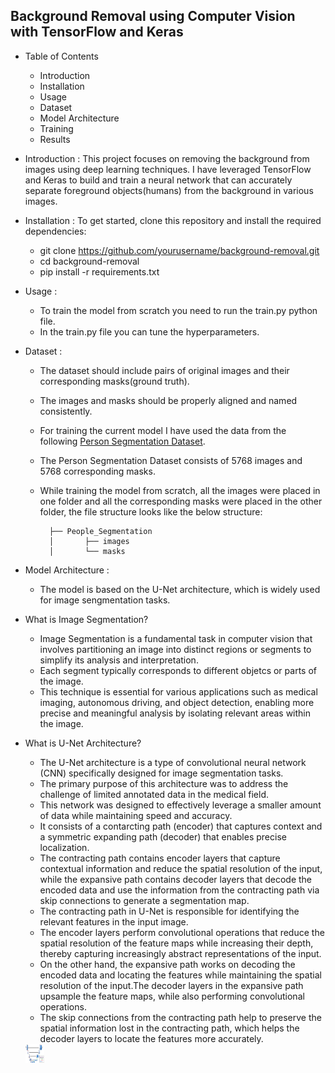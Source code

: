 ## Background Removal using Computer Vision with TensorFlow and Keras 

* Table of Contents
    - Introduction
    - Installation
    - Usage
    - Dataset
    - Model Architecture
    - Training
    - Results

* Introduction :
    This project focuses on removing the background from images using deep learning techniques. I have leveraged TensorFlow and Keras to build and train a neural network that can accurately separate foreground objects(humans) from the background in various images.

* Installation :
    To get started, clone this repository and install the required dependencies:
    - git clone https://github.com/yourusername/background-removal.git
    - cd background-removal
    - pip install -r requirements.txt

* Usage :
    - To train the model from scratch you need to run the train.py python file.
    - In the train.py file you can tune the hyperparameters.

* Dataset :
    - The dataset should include pairs of original images and their corresponding masks(ground truth).
    - The images and masks should be properly aligned and named consistently.
    - For training the current model I have used the data from the following [Person Segmentation Dataset](https://www.kaggle.com/datasets/nikhilroxtomar/person-segmentation?resource=download).
    - The Person Segmentation Dataset consists of 5768 images and 5768 corresponding masks.
    - While training the model from scratch, all the images were placed in one folder and all the corresponding masks were placed in the other folder, the file structure looks like the below structure:

            ├── People_Segmentation
            │       ├── images
            │       └── masks

* Model Architecture :
    - The model is based on the U-Net architecture, which is widely used for image sengmentation tasks.

+ What is Image Segmentation?
    - Image Segmentation is a fundamental task in computer vision that involves partitioning an image into distinct regions or segments to simplify its analysis and interpretation.
    - Each segment typically corresponds to different objetcs or parts of the image.
    - This technique is essential for various applications such as medical imaging, autonomous driving, and object detection, enabling more precise and meaningful analysis by isolating relevant areas within the image.

+ What is U-Net Architecture?
    - The U-Net architecture is a type of convolutional neural network (CNN) specifically designed for image segmentation tasks.
    - The primary purpose of this architecture was to address the challenge of limited annotated data in the medical field.
    - This network was designed to effectively leverage a smaller amount of data while maintaining speed and accuracy.
    - It consists of a contarcting path (encoder) that captures context and a symmetric expanding path (decoder) that enables precise localization.
    - The contracting path contains encoder layers that capture contextual information and reduce the spatial resolution of the input, while the expansive path contains decoder layers that decode the encoded data and use the information from the contracting path via skip connections to generate a segmentation map.
    - The contracting path in U-Net is responsible for identifying the relevant features in the input image. 
    - The encoder layers perform convolutional operations that reduce the spatial resolution of the feature maps while increasing their depth, thereby capturing increasingly abstract representations of the input.
    - On the other hand, the expansive path works on decoding the encoded data and locating the features while maintaining the spatial resolution of the input.The decoder layers in the expansive path upsample the feature maps, while also performing convolutional operations.
    - The skip connections from the contracting path help to preserve the spatial information lost in the contracting path, which helps the decoder layers to locate the features more accurately.

    <img width="30px" height="30" src="U-net.jpg" alt="image_name jpg" />